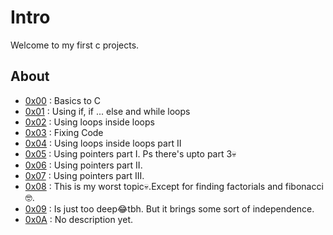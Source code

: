 # Intro

Welcome to my first c projects.

## About

- [0x00](./0x00-hello_world) : Basics to C<br>
- [0x01](./0x01-variables_if_else_while) : Using if, if ... else and while loops<br>
- [0x02](./0x02-functions_nested_loops) : Using loops inside loops<br>
- [0x03](./0x03-debugging) : Fixing Code<br>
- [0x04](./0x04-more_functions_nested_loops) : Using loops inside loops part II<br>
- [0x05](./0x05-pointers_arrays_strings) : Using pointers part I. Ps there's upto part 3💀<br>
- [0x06](./0x06-pointers_arrays_strings) : Using pointers part II.<br>
- [0x07](./0x07-pointers_arrays_strings) : Using pointers part III. <br>
- [0x08](./0x08-recursion) : This is my worst topic💀.Except for finding factorials and fibonacci🤓. <br>
- [0x09](./0x09-static_libraries) : Is just too deep😂tbh. But it brings some sort of independence. <br>
-  [0x0A](./0x0A-argc_argv) : No description yet. <br>